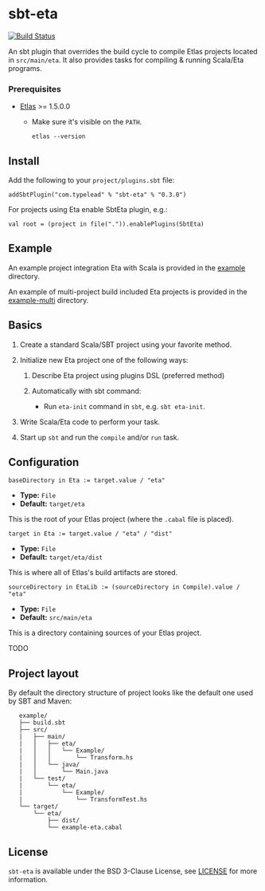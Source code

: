 # sbt-eta

[![Build Status](https://circleci.com/gh/typelead/sbt-eta.svg?style=shield)](https://circleci.com/gh/typelead/sbt-eta)

An sbt plugin that overrides the build cycle to compile Etlas projects located in
`src/main/eta`. It also provides tasks for compiling & running Scala/Eta programs.

### Prerequisites

- [Etlas](https://github.com/typelead/etlas) >= 1.5.0.0
  - Make sure it's visible on the `PATH`.

    ```shell
    etlas --version
    ```

## Install

Add the following to your `project/plugins.sbt` file:

```sbtshell
addSbtPlugin("com.typelead" % "sbt-eta" % "0.3.0")
```

For projects using Eta enable SbtEta plugin, e.g.:

```sbtshell
val root = (project in file(".")).enablePlugins(SbtEta)
```

## Example

An example project integration Eta with Scala is provided in the [example](./example/README.md) directory.

An example of multi-project build included Eta projects is provided in the [example-multi](./example-multi/README.md) directory.

## Basics

1. Create a standard Scala/SBT project using your favorite method.

2. Initialize new Eta project one of the following ways:

   1. Describe Eta project using plugins DSL (preferred method) 
 
   2. Automatically with sbt command:
 
      * Run `eta-init` command in `sbt`, e.g. `sbt eta-init`.
      
4. Write Scala/Eta code to perform your task.

5. Start up `sbt` and run the `compile` and/or `run` task.

## Configuration

```sbtshell
baseDirectory in Eta := target.value / "eta"
```
- **Type:** `File`
- **Default:** `target/eta`

This is the root of your Etlas project (where the `.cabal` file is placed).

```sbtshell
target in Eta := target.value / "eta" / "dist"
```

- **Type:** `File`
- **Default:** `target/eta/dist`

This is where all of Etlas's build artifacts are stored.

```sbtshell
sourceDirectory in EtaLib := (sourceDirectory in Compile).value / "eta"
```
- **Type:** `File`
- **Default:** `src/main/eta`

This is a directory containing sources of your Etlas project.

TODO

## Project layout

By default the directory structure of project looks like the default one used by SBT and Maven:

```       
   example/
   ├── build.sbt
   ├── src/
   |   ├── main/
   |   │   ├── eta/
   |   │   │   └── Example/
   |   │   │       └── Transform.hs
   |   │   └── java/
   |   │       └── Main.java
   |   └── test/
   |       └── eta/
   |           └── Example/
   |               └── TransformTest.hs
   └── target/
       └── eta/
           ├── dist/
           └── example-eta.cabal
``` 

## License

`sbt-eta` is available under the BSD 3-Clause License, see [LICENSE](./LICENSE) for
more information.
